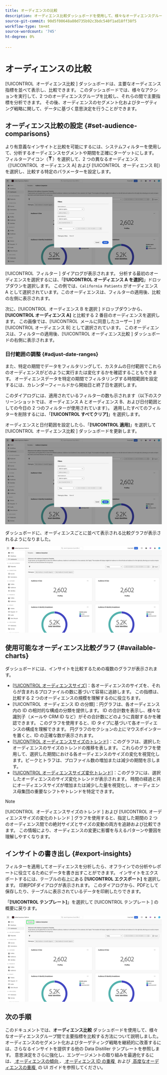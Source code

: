```yaml
---
title: オーディエンスの比較
description: オーディエンス比較ダッシュボードを使用して、様々なオーディエンスグループ間で主要指標を比較する方法を説明します。 オーディエンスフィルターの設定、トレンドの分析およびデータ駆動型決定のインサイトの書き出し
source-git-commit: 90d5f00648a80d735b92c3bdc540f1ad18ff38f5
workflow-type: tm+mt
source-wordcount: '745'
ht-degree: 0%

---
```


# オーディエンスの比較

[!UICONTROL &#x200B; オーディエンス比較 &#x200B;] ダッシュボードは、主要なオーディエンス指標を並べて表示し、比較できます。 このダッシュボードでは、様々なアクションを実行して、2 つのオーディエンスグループを比較し、それらの間で主要指標を分析できます。 その後、オーディエンスのセグメント化およびターゲティング戦略に関して、データに基づく意思決定を行うことができます。

## オーディエンス比較の設定 {#set-audience-comparisons}

より有意義なインサイトと比較を可能にするには、システムフィルターを使用して、分析するオーディエンスセグメントや期間を正確にターゲットにします。 フィルターアイコン（![&#x200B; フィルターアイコンを選択します。](../../../images/icons/filter-icon-white.png)）を選択して、2 つの異なるオーディエンス（[!UICONTROL &#x200B; オーディエンス A] および [!UICONTROL &#x200B; オーディエンス B]）を選択し、比較する特定のパラメーターを設定します。

![&#x200B; オーディエンス比較ダッシュボードのフィルターダイアログ。](../../images/sql-insights-query-pro-mode/templates/audience-comparison-filters.png)

[!UICONTROL &#x200B; フィルター &#x200B;] ダイアログが表示されます。 分析する最初のオーディエンスを選択するには、「**[!UICONTROL オーディエンス A を選択]**」ドロップダウンを選択します。 この例では、`California Patients` がオーディエンス A として選択されています。このオーディエンスは、フィルターの適用後、比較の左側に表示されます。

次に、[!UICONTROL &#x200B; オーディエンス B を選択 &#x200B;] ドロップダウンから、**[!UICONTROL オーディエンス A]** と比較する 2 番目のオーディエンスを選択します。 この画像では、[!UICONTROL &#x200B; メールに同意したユーザー &#x200B;] が [!UICONTROL &#x200B; オーディエンス B] として選択されています。 このオーディエンスは、フィルターの適用後、[!UICONTROL &#x200B; オーディエンス比較 &#x200B;] ダッシュボードの右側に表示されます。

### 日付範囲の調整 {#adjust-date-ranges}

また、特定の期間でデータをフィルタリングして、カスタムの日付範囲でこれらのオーディエンスがどのように実行または変化するかを確認することもできます。 オーディエンスデータを特定の期間でフィルタリングする時間範囲を設定するには、カレンダーフィールドから開始日と終了日を選択します。

このダイアログには、適用されているフィルターの数も示されます（以下のスクリーンショットでは、オーディエンス A とオーディエンス B、および日付範囲としての今日の 2 つのフィルターが使用されています）。 適用したすべてのフィルターを削除するには、「**[!UICONTROL すべてクリア]**」を選択します。

オーディエンスと日付範囲を設定したら、「**[!UICONTROL 適用]**」を選択して [!UICONTROL &#x200B; オーディエンス比較 &#x200B;] ダッシュボードを更新します。

![&#x200B; 「適用」がハイライト表示されたオーディエンス比較ダッシュボードのフィルターダイアログ。](../../images/sql-insights-query-pro-mode/templates/audience-comparison-filters-apply.png)

ダッシュボードに、オーディエンスごとに並べて表示される比較グラフが表示されるようになりました。

![&#x200B; 各オーディエンスの指標を比較するいくつかのグラフが表示されたオーディエンス比較ダッシュボード &#x200B;](../../images/sql-insights-query-pro-mode/templates/audience-comparison-dashboard.png)

## 使用可能なオーディエンス比較グラフ {#available-charts}

<!-- Potentially could expand this section to include images of each widget.  -->

ダッシュボードには、インサイトを比較するための複数のグラフが表示されます。

- [[!UICONTROL &#x200B; オーディエンスサイズ &#x200B;]](../../guides/audiences.md#audience-size)：各オーディエンスのサイズを、それらが含まれるプロファイルの数に基づいて容易に追跡します。 この指標は、比較する 2 つのオーディエンスの規模を理解するのに役立ちます。
- [!UICONTROL &#x200B; オーディエンス ID の分類 &#x200B;]：円グラフは、各オーディエンス内の ID の相対的な構成の分類を提供します。 ID の合計数を表示し、様々な識別子（メールや CRM ID など）がその合計数にどのように貢献するかを確認できます。 このグラフを使用すると、ID タイプに基づいて各オーディエンスの構成を理解できます。 円グラフのセクションの上にマウスポインターを置くと、ID の正確な数が表示されます。
- [[!UICONTROL &#x200B; オーディエンスサイズのトレンド &#x200B;]](../../guides/audiences.md#audience-size-trend)：このグラフは、選択したオーディエンスのサイズのトレンドの推移を表します。 これらのグラフを使用して、選択した期間における各オーディエンスのサイズの変化を視覚化します。ピークとトラフは、プロファイル数の増加または減少の期間を示します。
- [[!UICONTROL &#x200B; オーディエンスサイズ変化トレンド &#x200B;]](../../guides/audiences.md#audience-size-change-trend)：このグラフには、選択したオーディエンスのサイズ変化トレンドが表示されます。 時間の経過と共にオーディエンスサイズが増加または減少した量を視覚化し、オーディエンス母集団の重要なシフトやトレンドを特定できます。

>[!NOTE]
>
>[!UICONTROL &#x200B; オーディエンスサイズのトレンド &#x200B;] および [!UICONTROL &#x200B; オーディエンスサイズの変化のトレンド &#x200B;] グラフを使用すると、指定した期間の 2 つのオーディエンス間での絶対サイズとサイズの変動の両方を追跡および比較できます。 この情報により、オーディエンスの変更に影響を与えるパターンや要因を理解しやすくなります。

## インサイトの書き出し {#export-insights}

フィルターを適用してオーディエンスを分析したら、オフラインでの分析やレポートに役立てるためにデータを書き出すことができます。 インサイトをエクスポートするには、テーブルの右上にある **[!UICONTROL エクスポート]** を選択します。 印刷PDFダイアログが表示されます。 このダイアログから、PDFとして保存したり、テーブルに表示されているデータを印刷したりできます。

「**[!UICONTROL テンプレート]**」を選択して [!UICONTROL &#x200B; テンプレート &#x200B;] の概要に戻ります。

![&#x200B; テンプレートがハイライト表示された高度なオーディエンスの重複ビュー。](../../images/sql-insights-query-pro-mode/templates/navigation.png)

## 次の手順

このドキュメントでは、**オーディエンス比較** ダッシュボードを使用して、様々なオーディエンスグループ間で主要指標を比較する方法について説明しました。 オーディエンスのセグメント化およびターゲティング戦略を継続的に改善するには、さらなるインサイトを提供する他の Data Distiller テンプレートを参照します。 意思決定をさらに強化し、エンゲージメントの取り組みを最適化するには、[&#x200B; オーディエンスの傾向 &#x200B;](./trends.md)、[&#x200B; オーディエンス ID の重複 &#x200B;](./identity-overlaps.md) および [&#x200B; 高度なオーディエンスの重複 &#x200B;](./overlaps.md) の UI ガイドを参照してください。

